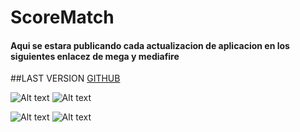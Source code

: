 # ScoreMatch

#### Aqui se estara publicando cada actualizacion de aplicacion en los siguientes enlacez de mega y mediafire

##LAST VERSION
[GITHUB](https://github.com/orlando1818/ScoreMatch/raw/main/app/release/app-release.apk)

![Alt text](Registro.jpeg "REGISTRO") ![Alt text](Registro2.jpeg "REGISTRO") 

![Alt text](Datos.jpeg "REGISTRO")   ![Alt text](Galeria.jpeg "REGISTRO") 




